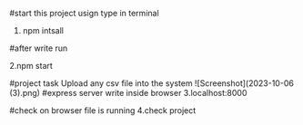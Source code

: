 #start this project usign type in terminal
1. npm intsall

#after write run  

2.npm start

#project task
Upload any csv file into the system
![Screenshot](2023-10-06 (3).png)
#express server write inside browser
3.localhost:8000

#check on browser file is running
4.check project
